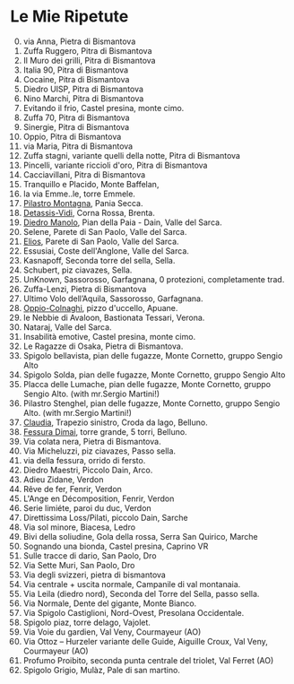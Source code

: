 Le Mie Ripetute
===
00. via Anna, Pietra di Bismantova
01. Zuffa Ruggero, Pitra di Bismantova
02. Il Muro dei grilli, Pitra di Bismantova
03. Italia 90, Pitra di Bismantova
04. Cocaine, Pitra di Bismantova
05. Diedro UISP, Pitra di Bismantova
06. Nino Marchi, Pitra di Bismantova
07. Evitando il frio, Castel presina, monte cimo.
08. Zuffa 70, Pitra di Bismantova
09. Sinergie, Pitra di Bismantova
10. Oppio, Pitra di Bismantova
11. via Maria, Pitra di Bismantova
12. Zuffa stagni, variante quelli della notte, Pitra di Bismantova
13. Pincelli, variante riccioli d'oro, Pitra di Bismantova
14. Cacciavillani, Pitra di Bismantova
15. Tranquillo e Placido, Monte Baffelan, 
16. la via Emme..le, torre Emmele.
17. [Pilastro Montagna](./Pilastro-Montagna), Pania Secca.
18. [Detassis-Vidi](./Detassis-Vidi), Corna Rossa, Brenta.
19. [Diedro Manolo](./Diedro-Manolo), Pian della Paia - Dain, Valle del Sarca.
20. Selene, Parete di San Paolo, Valle del Sarca.
21. [Elios](./Elios), Parete di San Paolo, Valle del Sarca.
22. Essusiai, Coste dell'Anglone, Valle del Sarca.
23. Kasnapoff, Seconda torre del sella, Sella.
24. Schubert, piz ciavazes, Sella.
25. UnKnown, Sassorosso, Garfagnana, 0 protezioni, completamente trad.
26. Zuffa-Lenzi, Pietra di Bismantova
27. Ultimo Volo dell’Aquila, Sassorosso, Garfagnana.
28. [Oppio-Colnaghi](./Oppio-Colnaghi), pizzo d'uccello, Apuane.
29. le Nebbie di Avaloon, Bastionata Tessari, Verona.
30. Nataraj, Valle del Sarca.
31. Insabilità emotive, Castel presina, monte cimo.
32. Le Ragazze di Osaka, Pietra di Bismantova.
33. Spigolo bellavista, pian delle fugazze, Monte Cornetto, gruppo Sengio Alto
34. Spigolo Solda, pian delle fugazze, Monte Cornetto, gruppo Sengio Alto
35. Placca delle Lumache, pian delle fugazze, Monte Cornetto, gruppo Sengio Alto. (with mr.Sergio Martini!)
36. Pilastro Stenghel, pian delle fugazze, Monte Cornetto, gruppo Sengio Alto. (with mr.Sergio Martini!)
37. [Claudia](./Claudia-croda-da-lago), Trapezio sinistro, Croda da lago, Belluno.
38. [Fessura Dimai](https://www.sassbaloss.com/pagine/uscite/cinquetorri3/cinquetorri3.htm), torre grande, 5 torri, Belluno.
39. Via colata nera, Pietra di Bismantova.
39. Via Micheluzzi, piz ciavazes, Passo sella.
40. via della fessura, orrido di fersto.
41. Diedro Maestri, Piccolo Dain, Arco.
42. Adieu Zidane, Verdon
43. Rêve de fer, Fenrir, Verdon
44. L'Ange en Décomposition, Fenrir, Verdon
45. Serie limiéte, paroi du duc, Verdon
46. Direttissima Loss/Pilati, piccolo Dain, Sarche
47. Via sol minore, Biacesa, Ledro
48. Bivi della soliudine, Gola della rossa, Serra San Quirico, Marche
49. Sognando una bionda, Castel presina, Caprino VR
50. Sulle tracce di dario, San Paolo, Dro
51. Via Sette Muri, San Paolo, Dro
53. Via degli svizzeri, pietra di bismantova
54. Via centrale + uscita normale, Campanile di val montanaia.
55. Via Leila (diedro nord), Seconda del Torre del Sella, passo sella.
56. Via Normale, Dente del gigante, Monte Bianco.
57. Via Spigolo Castiglioni, Nord-Ovest, Presolana Occidentale.
58. Spigolo piaz, torre delago, Vajolet.
59. Via Voie du gardien, Val Veny, Courmayeur (AO)
60. Via Ottoz – Hurzeler variante delle Guide, Aiguille Croux, Val Veny, Courmayeur (AO)
61. Profumo Proibito, seconda punta centrale del triolet, Val Ferret (AO)
62. Spigolo Grigio, Mulàz, Pale di san martino.
